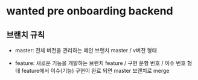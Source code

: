 # wanted pre onboarding backend



## 브랜치 규칙
- master: 전체 버전을 관리하는 메인 브랜치
  master / v버전 형태
  
- feature: 새로운 기능을 개발하는 브랜치
  feature / 구현 문항 번호 / 이슈 번호 형태
  feature에서 이슈(기능) 구현이 완료 되면 master 브랜치로 merge



